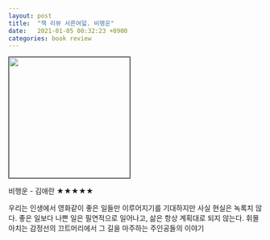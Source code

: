 ```yaml
---
layout: post
title:  "책 리뷰 서른여덟. 비행운"
date:   2021-01-05 00:32:23 +0900
categories: book review
---
```

<img width=240px style="border:1px solid black;" src="https://shopping-phinf.pstatic.net/main_3248569/32485698639.20220527091034.jpg?type=w300">

비행운 - 김애란 ★★★★★

우리는 인생에서 영화같이 좋은 일들만 이루어지기를 기대하지만 사실 현실은 녹록치 않다. 좋은 일보다 나쁜 일은 필연적으로 일어나고, 삶은 항상 계획대로 되지 않는다. 휘몰아치는 감정선의 끄트머리에서 그 길을 마주하는 주인공들의 이야기
